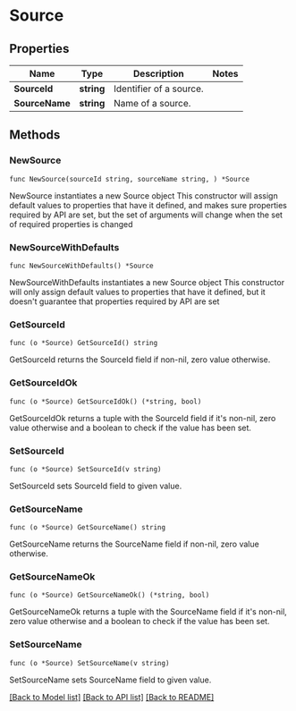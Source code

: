 # Source

## Properties

Name | Type | Description | Notes
------------ | ------------- | ------------- | -------------
**SourceId** | **string** | Identifier of a source. | 
**SourceName** | **string** | Name of a source. | 

## Methods

### NewSource

`func NewSource(sourceId string, sourceName string, ) *Source`

NewSource instantiates a new Source object
This constructor will assign default values to properties that have it defined,
and makes sure properties required by API are set, but the set of arguments
will change when the set of required properties is changed

### NewSourceWithDefaults

`func NewSourceWithDefaults() *Source`

NewSourceWithDefaults instantiates a new Source object
This constructor will only assign default values to properties that have it defined,
but it doesn't guarantee that properties required by API are set

### GetSourceId

`func (o *Source) GetSourceId() string`

GetSourceId returns the SourceId field if non-nil, zero value otherwise.

### GetSourceIdOk

`func (o *Source) GetSourceIdOk() (*string, bool)`

GetSourceIdOk returns a tuple with the SourceId field if it's non-nil, zero value otherwise
and a boolean to check if the value has been set.

### SetSourceId

`func (o *Source) SetSourceId(v string)`

SetSourceId sets SourceId field to given value.


### GetSourceName

`func (o *Source) GetSourceName() string`

GetSourceName returns the SourceName field if non-nil, zero value otherwise.

### GetSourceNameOk

`func (o *Source) GetSourceNameOk() (*string, bool)`

GetSourceNameOk returns a tuple with the SourceName field if it's non-nil, zero value otherwise
and a boolean to check if the value has been set.

### SetSourceName

`func (o *Source) SetSourceName(v string)`

SetSourceName sets SourceName field to given value.



[[Back to Model list]](../README.md#documentation-for-models) [[Back to API list]](../README.md#documentation-for-api-endpoints) [[Back to README]](../README.md)


